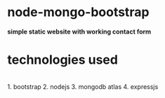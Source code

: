 # node-mongo-bootstrap
**simple static website with working contact form**<br>
  # technologies used
  <br>
  1. bootstrap
  2. nodejs
  3. mongodb atlas
  4. expressjs
